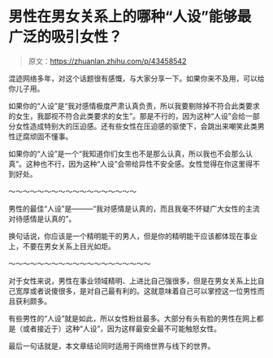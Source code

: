 # 男性在男女关系上的哪种“人设”能够最广泛的吸引女性？

> 原文：<https://zhuanlan.zhihu.com/p/43458542>

混迹网络多年，对这个话题很有感慨，与大家分享一下。如果你来不及用，可以给你儿子用。

如果你的“人设”是“我对感情极度严肃认真负责，所以我要剔除掉不符合此类要求的女生，我鄙视不符合此类要求的女生”。那是不行的，因为这种“人设”会给一部分女性造成特别大的压迫感。还有些女性在压迫感的驱使下，会跳出来嘲笑此类男性迂腐顽固不懂事。

如果你的“人设”是一个“我知道你们女生也不是那么认真，所以我也不会那么认真”。这种也不行，因为这种“人设”会带给异性不安全感。女性觉得在你这里得不到好处。

～～～～～～～～～～～～～～～～～～

男性的最佳“人设”是———“我对感情是认真的，而且我毫不怀疑广大女性的主流对待感情是认真的”。

换句话说，你应该是一个精明能干的男人，但是你的精明能干应该都体现在事业上，不要在男女关系上目光如炬。

～～～～～～～～～～～～～～～～～～～～

对于女性来说，男性在事业领域精明、上进比自己强很多，但是在男女关系上比自己宽厚或者说傻很多，是对自己最有利的。这就意味着自己可以掌控这一位男性而且获利颇多。

有些男性的“人设”就是如此，所以女性粉丝最多。大部分有头有脸的男性在网上都是（或者接近于）这种“人设”，因为这样最安全最不可能触怒女性。

最后一句话就是，本文章结论同时适用于网络世界与线下的世界。